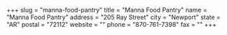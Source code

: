 +++
slug = "manna-food-pantry"
title = "Manna Food Pantry"
name = "Manna Food Pantry"
address = "205 Ray Street"
city = "Newport"
state = "AR"
postal = "72112"
website = ""
phone = "870-761-7398"
fax = ""
+++
